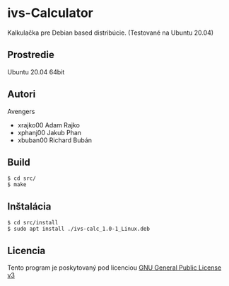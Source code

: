 # ivs-Calculator

Kalkulačka pre Debian based distribúcie. (Testované na Ubuntu 20.04)

## Prostredie

Ubuntu 20.04 64bit

## Autori

Avengers
- xrajko00 Adam Rajko 
- xphanj00 Jakub Phan 
- xbuban00 Richard Bubán

## Build

```console
$ cd src/
$ make
```
## Inštalácia
```console
$ cd src/install
$ sudo apt install ./ivs-calc_1.0-1_Linux.deb
```

## Licencia

Tento program je poskytovaný pod licenciou [GNU General Public License v3](https://github.com/Ades551/IVS-calculator/LICENSE.txt)